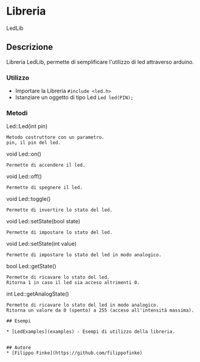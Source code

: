 # Libreria

LedLib

## Descrizione

Libreria LedLib, permette di semplificare l'utilizzo di led attraverso arduino.

### Utilizzo
- Importare la Libreria
```#include <led.h>```
- Istanziare un oggetto di tipo Led
```Led led(PIN);```

### Metodi
Led::Led(int pin)

```
Metodo costruttore con un parametro.
pin, il pin del led.
```
void Led::on()

```
Permette di accendere il led.
```

void Led::off()

```
Permette di spegnere il led.
```

void Led::toggle()

```
Permette di invertire lo stato del led.
```

void Led::setState(bool state)

```
Permette di impostare lo stato del led.
```
void Led::setState(int value)

```
Permette di impostare lo stato del led in modo analogico.
```

bool Led::getState()

```
Permette di ricavare lo stato del led.
Ritorna 1 in caso il led sia acceso altrimenti 0.
```
int Led::getAnalogState()

```
Permette di ricavare lo stato del led in modo analogico.
Ritorna un valore da 0 (spento) a 255 (acceso all'intensità massima).

## Esempi

* [LedExamples](examples) - Esempi di utilizzo della libreria.


## Autore
* [Filippo Finke](https://github.com/filippofinke)
